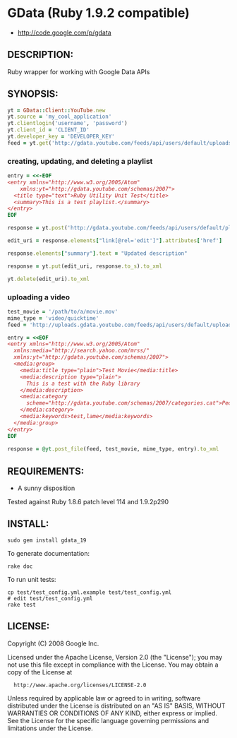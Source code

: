 # GData (Ruby 1.9.2 compatible)

* http://code.google.com/p/gdata

## DESCRIPTION:

Ruby wrapper for working with Google Data APIs

## SYNOPSIS:

```ruby
yt = GData::Client::YouTube.new
yt.source = 'my_cool_application'
yt.clientlogin('username', 'password')
yt.client_id = 'CLIENT_ID'
yt.developer_key = 'DEVELOPER_KEY'
feed = yt.get('http://gdata.youtube.com/feeds/api/users/default/uploads').to_xml
```

### creating, updating, and deleting a playlist

```ruby
entry = <<-EOF
<entry xmlns="http://www.w3.org/2005/Atom"
    xmlns:yt="http://gdata.youtube.com/schemas/2007">
  <title type="text">Ruby Utility Unit Test</title>
  <summary>This is a test playlist.</summary>
</entry>
EOF

response = yt.post('http://gdata.youtube.com/feeds/api/users/default/playlists', entry).to_xml

edit_uri = response.elements["link[@rel='edit']"].attributes['href']

response.elements["summary"].text = "Updated description"

response = yt.put(edit_uri, response.to_s).to_xml

yt.delete(edit_uri).to_xml
```

### uploading a video

```ruby
test_movie = '/path/to/a/movie.mov'
mime_type = 'video/quicktime'
feed = 'http://uploads.gdata.youtube.com/feeds/api/users/default/uploads'

entry = <<EOF
<entry xmlns="http://www.w3.org/2005/Atom"
  xmlns:media="http://search.yahoo.com/mrss/"
  xmlns:yt="http://gdata.youtube.com/schemas/2007">
  <media:group>
    <media:title type="plain">Test Movie</media:title>
    <media:description type="plain">
      This is a test with the Ruby library
    </media:description>
    <media:category
      scheme="http://gdata.youtube.com/schemas/2007/categories.cat">People
    </media:category>
    <media:keywords>test,lame</media:keywords>
  </media:group>
</entry>
EOF
 
response = @yt.post_file(feed, test_movie, mime_type, entry).to_xml
```

## REQUIREMENTS:

* A sunny disposition

Tested against Ruby 1.8.6 patch level 114 and 1.9.2p290

## INSTALL:

    sudo gem install gdata_19

To generate documentation:

    rake doc
  
To run unit tests:
  
    cp test/test_config.yml.example test/test_config.yml
    # edit test/test_config.yml
    rake test

## LICENSE:

Copyright (C) 2008 Google Inc.

Licensed under the Apache License, Version 2.0 (the "License");
you may not use this file except in compliance with the License.
You may obtain a copy of the License at

      http://www.apache.org/licenses/LICENSE-2.0

Unless required by applicable law or agreed to in writing, software
distributed under the License is distributed on an "AS IS" BASIS,
WITHOUT WARRANTIES OR CONDITIONS OF ANY KIND, either express or implied.
See the License for the specific language governing permissions and
limitations under the License.